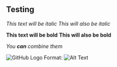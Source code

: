 ## Testing 
*This text will be italic*
_This will also be italic_

**This text will be bold**
__This will also be bold__

_You **can** combine them_


![GitHub Logo](/images/logo.png)
Format: ![Alt Text](url)
